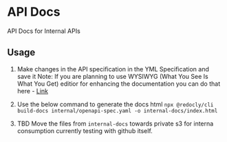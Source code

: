 # API Docs
API Docs for Internal APIs

## Usage
1. Make changes in the API specification in the YML Specification and save it
Note: If you are planning to use WYSIWYG (What You See Is What You Get) editior for enhancing the documentation you can do that here -  [Link](https://editor.swagger.io/)

2. Use the below command to generate the docs html
`npx @redocly/cli build-docs internal/openapi-spec.yaml -o internal-docs/index.html`

3. TBD Move the files from `internal-docs` towards private s3 for interna consumption currently testing with github itself. 